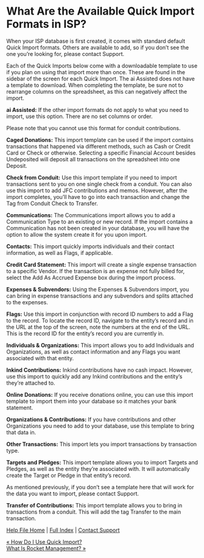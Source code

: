  What Are the Available Quick Import Formats in ISP?
==========

When your ISP database is first created, it comes with standard default Quick Import formats. Others are available to add, so if you don’t see the one you’re looking for, please contact Support.

Each of the Quick Imports below come with a downloadable template to use if you plan on using that import more than once. These are found in the sidebar of the screen for each Quick Import. The ai Assisted does not have a template to download. When completing the template, be sure not to rearrange columns on the spreadsheet, as this can negatively affect the import.

**ai Assisted:** If the other import formats do not apply to what you need to import, use this option. There are no set columns or order.

Please note that you cannot use this format for conduit contributions.

**Caged Donations:** This import template can be used if the import contains transactions that happened via different methods, such as Cash or Credit Card or Check or otherwise. Selecting a specific Financial Account besides Undeposited will deposit all transactions on the spreadsheet into one Deposit.

**Check from Conduit:** Use this import template if you need to import transactions sent to you on one single check from a conduit. You can also use this import to add JFC contributions and memos. However, after the import completes, you’ll have to go into each transaction and change the Tag from Conduit Check to Transfer.

**Communications:** The Communications import allows you to add a Communication Type to an existing or new record. If the import contains a Communication has not been created in your database, you will have the option to allow the system create it for you upon import. 

**Contacts:** This import quickly imports individuals and their contact information, as well as Flags, if applicable.

**Credit Card Statement:** This import will create a single expense transaction to a specific Vendor. If the transaction is an expense not fully billed for, select the Add As Accrued Expense box during the import process. 

**Expenses & Subvendors:** Using the Expenses & Subvendors import, you can bring in expense transactions and any subvendors and splits attached to the expenses. 

**Flags:** Use this import in conjunction with record ID numbers to add a Flag to the record. To locate the record ID, navigate to the entity’s record and in the URL at the top of the screen, note the numbers at the end of the URL. This is the record ID for the entity’s record you are currently in.

**Individuals & Organizations:** This import allows you to add Individuals and Organizations, as well as contact information and any Flags you want associated with that entity.

**Inkind Contributions:** Inkind contributions have no cash impact. However, use this import to quickly add any Inkind contributions and the entity’s they’re attached to.

**Online Donations:** If you receive donations online, you can use this import template to import them into your database so it matches your bank statement.

**Organizations & Contributions:** If you have contributions and other Organizations you need to add to your database, use this template to bring that data in.

**Other Transactions:** This import lets you import transactions by transaction type.

**Targets and Pledges:** This import template allows you to import Targets and Pledges, as well as the entity they’re associated with. It will automatically create the Target or Pledge in that entity’s record.

As mentioned previously, if you don’t see a template here that will work for the data you want to import, please contact Support.

**Transfer of Contributions:** This import template allows you to bring in transactions from a conduit. This will add the tag Transfer to the main transaction.

[Help File Home](/help/) | [Full Index](/Help-File-Directory/) | [Contact Support](mailto:support@ISPolitical.com)

[« How Do I Use Quick Import?](/How-Do-I-Use-Quick-Import)  
[What Is Rocket Management? »](/What-Is-Rocket-Management)